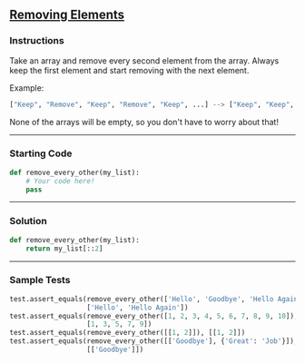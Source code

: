 ## [Removing Elements](https://www.codewars.com/kata/5769b3802ae6f8e4890009d2)

### Instructions

Take an array and remove every second element from the array. Always keep the first element and start removing with the next element.

Example:


```Python
["Keep", "Remove", "Keep", "Remove", "Keep", ...] --> ["Keep", "Keep", "Keep", ...]
```

None of the arrays will be empty, so you don't have to worry about that!

---

### Starting Code


```python
def remove_every_other(my_list):
    # Your code here!
    pass
```

---

### Solution


```python
def remove_every_other(my_list):
    return my_list[::2]
```

---

### Sample Tests

```python
test.assert_equals(remove_every_other(['Hello', 'Goodbye', 'Hello Again']),
                   ['Hello', 'Hello Again'])
test.assert_equals(remove_every_other([1, 2, 3, 4, 5, 6, 7, 8, 9, 10]),
                   [1, 3, 5, 7, 9])
test.assert_equals(remove_every_other([[1, 2]]), [[1, 2]])
test.assert_equals(remove_every_other([['Goodbye'], {'Great': 'Job'}]),
                   [['Goodbye']])
```

